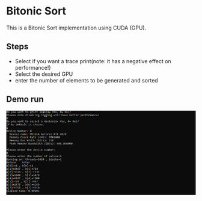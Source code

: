 # Bitonic Sort

This is a Bitonic Sort implementation using CUDA (GPU).

## Steps

- Select if you want a trace print(note: it has a negative effect on performance!)
- Select the desired GPU
- enter the number of elements to be generated and sorted

## Demo run

![Demo Run](/Demo.png?raw=true "Demo")
